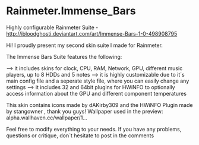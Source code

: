 # Rainmeter.Immense_Bars
Highly configurable Rainmeter Suite - http://ibloodghosti.deviantart.com/art/Immense-Bars-1-0-498908795


Hi!
I proudly present my second skin suite I made for Rainmeter.

The Immense Bars Suite features the following:

--> it includes skins for clock, CPU, RAM, Network, GPU, different music players, up to 8 HDDs and 5 notes
--> it is highly customizable due to it´s main config file and a seperate style file, where you can easily change any settings
--> it includes 32 and 64bit plugins for HWiNFO to optionally access information about the GPU and different component temperatures

This skin contains icons made by dAKirby309 and the HWiNFO Plugin made by stangowner , thank you guys!
Wallpaper used in the preview: alpha.wallhaven.cc/wallpaper/1…

Feel free to modify everything to your needs.
If you have any problems, questions or critique, don´t hesitate to post in the comments
